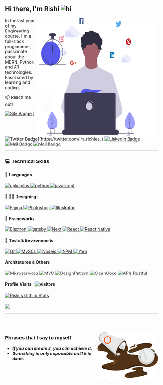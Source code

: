 ## Hi there, I'm Rishi <img src="https://user-images.githubusercontent.com/1303154/88677602-1635ba80-d120-11ea-84d8-d263ba5fc3c0.gif" width="28px" alt="hi">

<img
	src="https://github.com/solrachix/solrachix/blob/master/ativos/dev_productivit.svg?raw=true"
	width="400px"
	height="390px"
	align="right"
/>

In the last year of my Engineering course. I'm a full-stack programmer, passionate about the MERN, Python and AR technologies. Fascinated by learning and coding.

:mailbox: Reach me out!

[![Site Badge](https://img.shields.io/badge/%20-Rishi%20Sutar-blueviolet)](https://) [![Twitter Badge](https://img.shields.io/badge/-@Rishi-1ca0f1?style=flat&labelColor=1ca0f1&logo=twitter&logoColor=white&link=https://twitter.com/Im_richiee_)](https://twitter.com/Im_richiee_)  [![Linkedin Badge](https://img.shields.io/badge/-Rishi-0e76a8?style=flat&labelColor=0e76a8&logo=linkedin&logoColor=white)](https://www.linkedin.com/in/rishisutar/) [![Mail Badge](https://img.shields.io/badge/-@Rishi%20Sutar-e84393?style=flat&labelColor=e84393&logo=instagram&logoColor=white)](https://www.instagram.com/rishisutar_/) [![Mail Badge](https://img.shields.io/badge/-Rishi%20Sutar-c0392b?style=flat&labelColor=c0392b&logo=gmail&logoColor=white)](mailto:rishisutar183@gmail.com.com)

---

### :computer: Technical Skills



####  :speech_balloon: Languages

<!--
<img
	src="https://github.com/solrachix/solrachix/blob/master/ativos/product_iteration.svg?raw=true"
	width="400px"
	height="390px"
	align="right"
/>
-->
<a href="#">
      <img alt="cplusplus" src="https://img.shields.io/badge/C++-darkblue.svg?style=for-the-badge&logo=cplusplus&logoColor=white" />
</a>
<a href="#">
      <img alt="python" src="https://img.shields.io/badge/Python-0076D0.svg?style=for-the-badge&logo=python&logoColor=white" />
</a>
<a href="#">
      <img alt="javascript" src="https://img.shields.io/badge/JavaScript-F7DF1E.svg?style=for-the-badge&logo=javascript&logoColor=white" />
</a>

#### 🎨 ✍🏼 Designing: <br/>

<a href="#">
      <img alt="Figma" src="https://img.shields.io/badge/Premiere-blueviolet.svg?style=for-the-badge&logo=adobepremierepro&logoColor=white" />
</a>
<a href="#">
      <img alt="Photoshop" src="https://img.shields.io/badge/Photoshop-24205E.svg?style=for-the-badge&logo=adobe-photoshop&logoColor=white" />
</a>
<a href="#">
      <img alt="Illustrator" src="https://img.shields.io/badge/Illustrator-FF7D00.svg?style=for-the-badge&logo=adobe-illustrator&logoColor=white" />
</a>



#### :hammer: Frameworks

<a href="#">
      <img alt="Electron" src="https://img.shields.io/badge/electron-4078C3.svg?style=for-the-badge&logo=electron&logoColor=white" />
</a>
<a href="#">
      <img alt="gatsby" src="https://img.shields.io/badge/gatsby-542C85.svg?style=for-the-badge&logo=gatsby&logoColor=white" />
</a>
<a href="#">
      <img alt="Next" src="https://img.shields.io/badge/next-333.svg?style=for-the-badge&logo=next.js&logoColor=white" />
</a>
<a href="#">
      <img alt="React" src="https://img.shields.io/badge/react-36B2C8.svg?style=for-the-badge&logo=react&logoColor=white" />
</a>
<a href="#">
      <img alt="React Native" src="https://img.shields.io/badge/react Native-00D2F8.svg?style=for-the-badge&logo=react&logoColor=white" />
</a>


#### :wrench: Tools & Environments

<a href="#">
      <img alt="Git" src="https://img.shields.io/badge/Git-F05032.svg?style=for-the-badge&logo=git&logoColor=white" />
</a>
<a href="#">
      <img alt="MySQL" src="https://img.shields.io/badge/MySQL-4479A1.svg?style=for-the-badge&logo=mysql&logoColor=white" />
</a>
<a href="#">
      <img alt="Nodejs" src="https://img.shields.io/badge/node-339933.svg?style=for-the-badge&logo=node.js&logoColor=white" />
</a>
<a href="#">
      <img alt="NPM" src="https://img.shields.io/badge/NPM-CB3837.svg?style=for-the-badge&logo=npm&logoColor=white" />
</a>
<a href="#">
      <img alt="Yarn" src="https://img.shields.io/badge/Yarn-2C8EBB.svg?style=for-the-badge&logo=yarn&logoColor=white" />
</a>



#### Architetures & Others

<p align="left">

<a href="#">
      <img alt="Microservices" src="https://img.shields.io/badge/Microservices-gray.svg?style=for-the-badge" />
</a>
<a href="#">
      <img alt="MVC" src="https://img.shields.io/badge/MVC-gray.svg?style=for-the-badge" />
</a>
<a href="#">
      <img alt="DesignPattern" src="https://img.shields.io/badge/DesignPattern-gray.svg?style=for-the-badge" />
</a>
<a href="#">
      <img alt="CleanCode" src="https://img.shields.io/badge/CleanCode-gray.svg?style=for-the-badge" />
</a>
<a href="#">
      <img alt="APIs Restful" src="https://img.shields.io/badge/APIs%20Restful-gray.svg?style=for-the-badge" />
</a>
</p>

#### Profile Visits : ![visitors](https://visitor-badge.glitch.me/badge?page_id=Rishi-Sutar.Rishi-Sutar)

<a href="https://www.linkedin.com/in/rishisutar">
  <img align="center" src="https://github-readme-stats.vercel.app/api?username=Rishi-Sutar&count_private=true&show_icons=true&theme=tokyonight&hide" alt="Rishi's Github Stats" />
</a>
<br>
<br>
<a href="https://www.linkedin.com/in/rishisutar">
  <img align="center" src="https://github-readme-stats.vercel.app/api/top-langs/?username=Rishi-Sutar&layout=compact&theme=tokyonight" />
</a>

---
</br>
</br>



<img
	src="https://github.com/solrachix/Proffy/blob/master/.github/adornment-5.png?raw=true"
	width="200px"
	height="160px"
	align="right"
/>

### Phrases that I say to myself

 - ***If you can dream it, you can achieve it.***
 - ***Something is only impossible until it is done.***
